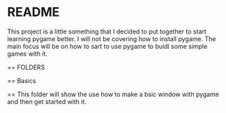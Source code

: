 # README 

  This project is a little something that I decided to put together to start learning pygame better. I will not be covering how to install pygame. The main focus will be on how to sart to use pygame to buidl some simple games with it. 

== FOLDERS

== Basics

  == This folder will show the use how to make a bsic window with pygame and then get started with it. 
